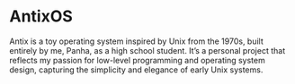 # AntixOS
Antix is a toy operating system inspired by Unix from the 1970s, built entirely by me, Panha, as a high school student. It’s a personal project that reflects my passion for low-level programming and operating system design, capturing the simplicity and elegance of early Unix systems.
